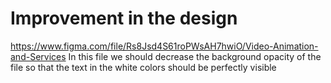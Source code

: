 # Improvement in the design
https://www.figma.com/file/Rs8Jsd4S61roPWsAH7hwiO/Video-Animation-and-Services
In this file we should decrease the background opacity of the file so that the text in the white colors should be perfectly visible
